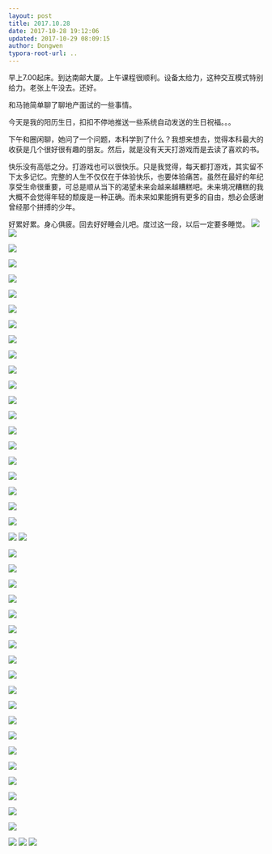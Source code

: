 ```yaml
---
layout: post
title: 2017.10.28
date: 2017-10-28 19:12:06
updated: 2017-10-29 08:09:15
author: Dongwen
typora-root-url: ..
---
```




早上7.00起床。到达南邮大厦。上午课程很顺利。设备太给力，这种交互模式特别给力。老张上午没去。还好。

和马驰简单聊了聊地产面试的一些事情。

今天是我的阳历生日，扣扣不停地推送一些系统自动发送的生日祝福。。。

下午和圈闲聊，她问了一个问题，本科学到了什么？我想来想去，觉得本科最大的收获是几个很好很有趣的朋友。然后，就是没有天天打游戏而是去读了喜欢的书。

快乐没有高低之分。打游戏也可以很快乐。只是我觉得，每天都打游戏，其实留不下太多记忆。完整的人生不仅仅在于体验快乐，也要体验痛苦。虽然在最好的年纪享受生命很重要，可总是顺从当下的渴望未来会越来越糟糕吧。未来境况糟糕的我大概不会觉得年轻的颓废是一种正确。而未来如果能拥有更多的自由，想必会感谢曾经那个拼搏的少年。

好累好累。身心俱疲。回去好好睡会儿吧。度过这一段，以后一定要多睡觉。       ![](/img/in-post/x46270673.jpg)
![](/img/in-post/x46270672.jpg)

![](/img/in-post/x46270672.jpg)

![](/img/in-post/x46270672.jpg)

![](/img/in-post/x46270672.jpg)

![](/img/in-post/x46270672.jpg)

![](/img/in-post/x46270672.jpg)

![](/img/in-post/x46270672.jpg)

![](/img/in-post/x46270672.jpg)

![](/img/in-post/x46270672.jpg)

![](/img/in-post/x46270672.jpg)

![](/img/in-post/x46270672.jpg)

![](/img/in-post/x46270672.jpg)

![](/img/in-post/x46270672.jpg)

![](/img/in-post/x46270672.jpg)

![](/img/in-post/x46270672.jpg)

![](/img/in-post/x46270672.jpg)

![](/img/in-post/x46270672.jpg)

![](/img/in-post/x46270672.jpg)

![](/img/in-post/x46270672.jpg)

![](/img/in-post/x46270672.jpg)

![](/img/in-post/x46270670.jpg)
![](/img/in-post/x46270669.jpg)

![](/img/in-post/x46270669.jpg)

![](/img/in-post/x46270669.jpg)

![](/img/in-post/x46270669.jpg)

![](/img/in-post/x46270669.jpg)

![](/img/in-post/x46270669.jpg)

![](/img/in-post/x46270669.jpg)

![](/img/in-post/x46270669.jpg)

![](/img/in-post/x46270669.jpg)

![](/img/in-post/x46270669.jpg)

![](/img/in-post/x46270669.jpg)

![](/img/in-post/x46270669.jpg)

![](/img/in-post/x46270669.jpg)

![](/img/in-post/x46270669.jpg)

![](/img/in-post/x46270669.jpg)

![](/img/in-post/x46270669.jpg)

![](/img/in-post/x46270669.jpg)

![](/img/in-post/x46270669.jpg)

![](/img/in-post/x46270669.jpg)

![](/img/in-post/x46270669.jpg)

![](/img/in-post/x46270675.jpg)
![](/img/in-post/x46270676.jpg)
![](/img/in-post/x46270671.jpg)
